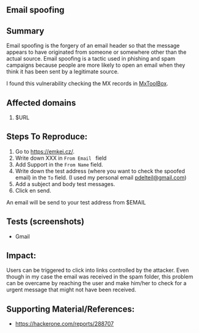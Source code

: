 ## Email spoofing

## Summary

Email spoofing is the forgery of an email header so that the message appears to have originated from someone or somewhere other than the actual source. Email spoofing is a tactic used in phishing and spam campaigns because people are more likely to open an email when they think it has been sent by a legitimate source.

I found this vulnerability checking the MX records in [MxToolBox](https://mxtoolbox.com/SuperTool.aspx?action=mx%3a$DOMAIN&run=toolpage).

## Affected domains

 1. $URL

## Steps To Reproduce:

1. Go to https://emkei.cz/. 
2. Write down XXX in `From Email ` field
3. Add Support in the `From Name` field.
4.  Write down the test address (where you want to check the spoofed email) in the `To` field. (I used my personal email pdelteil@gmail.com)
5. Add a subject and body test messages. 
6. Click en send. 

An email will be send to your test address from 
$EMAIL

## Tests (screenshots)


- Gmail 

 
## Impact:

Users can be triggered to click into links controlled by the attacker. Even though in my case the email was received in the spam folder, this problem can be overcame by reaching the user and make him/her to check for a urgent message that might not have been received.

## Supporting Material/References:

 - https://hackerone.com/reports/288707
 

